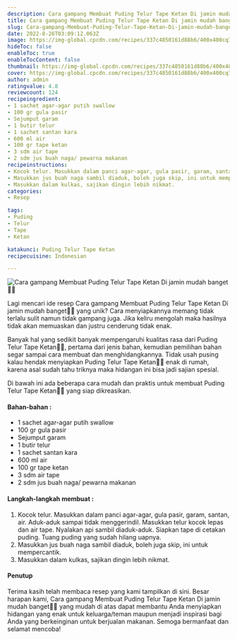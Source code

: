 ```yaml
---
description: Cara gampang Membuat Puding Telur Tape Ketan Di jamin mudah banget"
title: Cara gampang Membuat Puding Telur Tape Ketan Di jamin mudah banget
slug: Cara-gampang-Membuat-Puding-Telur-Tape-Ketan-Di-jamin-mudah-banget
date: 2022-8-26T03:09:12.063Z
image: https://img-global.cpcdn.com/recipes/337c4850161d88b6/400x400cq70/photo.jpg
hideToc: false
enableToc: true
enableTocContent: false
thumbnail: https://img-global.cpcdn.com/recipes/337c4850161d88b6/400x400cq70/photo.jpg
cover: https://img-global.cpcdn.com/recipes/337c4850161d88b6/400x400cq70/photo.jpg
author: admin
ratingvalue: 4.8
reviewcount: 124
recipeingredient:
- 1 sachet agar-agar putih swallow
- 100 gr gula pasir
- Sejumput garam
- 1 butir telur
- 1 sachet santan kara
- 600 ml air
- 100 gr tape ketan
- 3 sdm air tape
- 2 sdm jus buah naga/ pewarna makanan
recipeinstructions:
- Kocok telur. Masukkan dalam panci agar-agar, gula pasir, garam, santan, air. Aduk-aduk sampai tidak menggerindil. Masukkan telur kocok lepas dan air tape. Nyalakan api sambil diaduk-aduk. Siapkan tape di cetakan puding. Tuang puding yang sudah hilang uapnya.
- Masukkan jus buah naga sambil diaduk, boleh juga skip, ini untuk mempercantik.
- Masukkan dalam kulkas, sajikan dingin lebih nikmat.
categories:
- Resep

tags:
- Puding
- Telur
- Tape
- Ketan

katakunci: Puding Telur Tape Ketan
recipecuisine: Indonesian

---
```


![Cara gampang Membuat Puding Telur Tape Ketan Di jamin mudah banget👩‍🍳](https://img-global.cpcdn.com/recipes/337c4850161d88b6/400x400cq70/photo.jpg)

Lagi mencari ide resep Cara gampang Membuat Puding Telur Tape Ketan Di jamin mudah banget👩‍🍳 yang unik? Cara menyiapkannya memang tidak terlalu sulit namun tidak gampang juga. Jika keliru mengolah maka hasilnya tidak akan memuaskan dan justru cenderung tidak enak.

Banyak hal yang sedikit banyak mempengaruhi kualitas rasa dari Puding Telur Tape Ketan👩‍🍳, pertama dari jenis bahan, kemudian pemilihan bahan segar sampai cara membuat dan menghidangkannya. Tidak usah pusing kalau hendak menyiapkan Puding Telur Tape Ketan👩‍🍳 enak di rumah, karena asal sudah tahu triknya maka hidangan ini bisa jadi sajian spesial.

Di bawah ini ada beberapa cara mudah dan praktis untuk membuat Puding Telur Tape Ketan👩‍🍳 yang siap dikreasikan.

<!--inarticleads1-->

#### Bahan-bahan :

- 1 sachet agar-agar putih swallow
- 100 gr gula pasir
- Sejumput garam
- 1 butir telur
- 1 sachet santan kara
- 600 ml air
- 100 gr tape ketan
- 3 sdm air tape
- 2 sdm jus buah naga/ pewarna makanan

<!--inarticleads2-->

#### Langkah-langkah membuat :

1. Kocok telur. Masukkan dalam panci agar-agar, gula pasir, garam, santan, air. Aduk-aduk sampai tidak menggerindil. Masukkan telur kocok lepas dan air tape. Nyalakan api sambil diaduk-aduk. Siapkan tape di cetakan puding. Tuang puding yang sudah hilang uapnya.
1. Masukkan jus buah naga sambil diaduk, boleh juga skip, ini untuk mempercantik.
1. Masukkan dalam kulkas, sajikan dingin lebih nikmat.

#### Penutup

Terima kasih telah membaca resep yang kami tampilkan di sini. Besar harapan kami, Cara gampang Membuat Puding Telur Tape Ketan Di jamin mudah banget👩‍🍳 yang mudah di atas dapat membantu Anda menyiapkan hidangan yang enak untuk keluarga/teman maupun menjadi inspirasi bagi Anda yang berkeinginan untuk berjualan makanan. Semoga bermanfaat dan selamat mencoba!